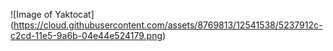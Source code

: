 
![Image of Yaktocat]
(https://cloud.githubusercontent.com/assets/8769813/12541538/5237912c-c2cd-11e5-9a6b-04e44e524179.png)


